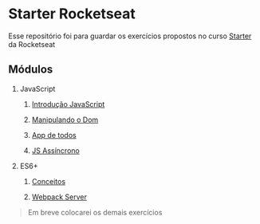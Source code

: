 # Starter Rocketseat

Esse repositório foi para guardar os exercícios propostos no curso [Starter](https://app.rocketseat.com.br/journey/starter) da Rocketseat

## Módulos

1. JavaScript
    1. [Introdução JavaScript](https://github.com/arturbruno17/starter-rocketseat/tree/master/JavaScript/Desafio%20-%20M%C3%B3dulo%201)

    2. [Manipulando o Dom](https://github.com/arturbruno17/starter-rocketseat/tree/master/JavaScript/Desafio%20-%20M%C3%B3dulo%202)

    3. [App de todos](https://github.com/arturbruno17/starter-rocketseat/tree/master/JavaScript/Desafio%20-%20M%C3%B3dulo%203)

    4. [JS Assíncrono](https://github.com/arturbruno17/starter-rocketseat/tree/master/JavaScript/Desafio%20-%20M%C3%B3dulo%204)

2. ES6+
    1. [Conceitos](https://github.com/arturbruno17/starter-rocketseat/tree/master/ES6%2B/Desafio%20-%20M%C3%B3dulo%201)

    2. [Webpack Server](https://github.com/arturbruno17/starter-rocketseat/blob/master/ES6%2B/src/main.js)

> Em breve colocarei os demais exercícios
